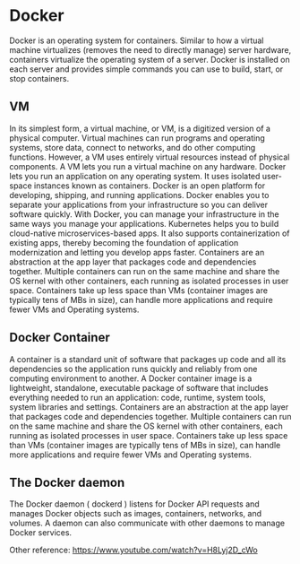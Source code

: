 # Docker
Docker is an operating system for containers. 
Similar to how a virtual machine virtualizes (removes the need to directly manage) server hardware, containers virtualize the operating system of a server. 
Docker is installed on each server and provides simple commands you can use to build, start, or stop containers.
## VM
In its simplest form, a virtual machine, or VM, is a digitized version of a physical computer. Virtual machines can run programs and operating systems, store data, connect to networks, and do other computing functions. However, a VM uses entirely virtual resources instead of physical components.
A VM lets you run a virtual machine on any hardware. Docker lets you run an application on any operating system. It uses isolated user-space instances known as containers.
Docker is an open platform for developing, shipping, and running applications. 
Docker enables you to separate your applications from your infrastructure so you can deliver software quickly. 
With Docker, you can manage your infrastructure in the same ways you manage your applications.
Kubernetes helps you to build cloud-native microservices-based apps. 
It also supports containerization of existing apps, thereby becoming the foundation of application modernization and letting you develop apps faster.
Containers are an abstraction at the app layer that packages code and dependencies together. 
Multiple containers can run on the same machine and share the OS kernel with other containers, each running as isolated processes in user space. 
Containers take up less space than VMs (container images are typically tens of MBs in size), can handle more applications and require fewer VMs and Operating systems.
## Docker Container
A container is a standard unit of software that packages up code and all its dependencies so the application runs quickly and reliably from one computing environment to another. 
A Docker container image is a lightweight, standalone, executable package of software that includes everything needed to run an application: code, runtime, system tools, system libraries and settings.
Containers are an abstraction at the app layer that packages code and dependencies together. 
Multiple containers can run on the same machine and share the OS kernel with other containers, each running as isolated processes in user space. 
Containers take up less space than VMs (container images are typically tens of MBs in size), can handle more applications and require fewer VMs and Operating systems.
## The Docker daemon 
The Docker daemon ( dockerd ) listens for Docker API requests and manages Docker objects such as images, containers, networks, and volumes. A daemon can also communicate with other daemons to manage Docker services.

Other reference: https://www.youtube.com/watch?v=H8Lyj2D_cWo



